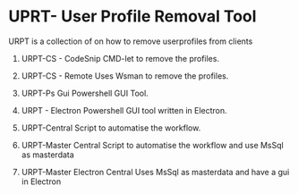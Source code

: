# UPRT- User Profile Removal Tool  

URPT is a collection of on how to remove userprofiles from clients


1. URPT-CS - CodeSnip
   CMD-let to remove the profiles. 


2. URPT-CS - Remote
   Uses Wsman to remove the profiles. 


3. URPT-Ps Gui
   Powershell GUI Tool.


4. URPT - Electron
   Powershell GUI tool written in Electron.


5. URPT-Central
   Script to automatise the workflow.


6. URPT-Master Central
   Script to automatise the workflow and use MsSql as masterdata


7. URPT-Master Electron Central
   Uses MsSql as masterdata and have a gui in Electron

